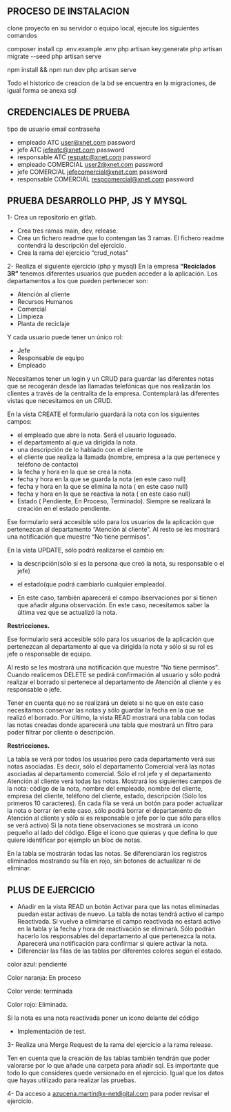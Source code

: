 ## PROCESO DE INSTALACION

clone proyecto en su servidor o equipo local, ejecute los siguientes comandos

composer install
cp .env.example .env
php artisan key:generate
php artisan migrate --seed
php artisan serve

npm install && npm run dev
php artisan serve

Todo el historico de creacion de la bd se encuentra en la migraciones, de igual forma se anexa sql

## CREDENCIALES DE PRUEBA

  tipo de usuario         email                       contraseña

- empleado ATC            user@xnet.com               password
- jefe ATC                jefeatc@xnet.com            password
- responsable ATC         respatc@xnet.com            password
- empleado COMERCIAL      user2@xnet.com              password
- jefe COMERCIAL          jefecomercial@xnet.com      password
- responsable COMERCIAL   respcomercial@xnet.com      password

## PRUEBA DESARROLLO PHP, JS Y MYSQL

1- Crea un repositorio en gitlab.

- Crea tres ramas main, dev, release.
- Crea un fichero readme que lo contengan las 3 ramas. El fichero readme contendrá la descripción del ejercicio.
- Crea la rama del ejercicio “crud_notas”  

2- Realiza el siguiente ejercicio (php y mysql)
En la empresa **“Reciclados 3R”** tenemos diferentes usuarios que pueden acceder a la aplicación. Los departamentos a los que pueden pertenecer son:

- Atención al cliente
- Recursos Humanos
- Comercial
- Limpieza
- Planta de reciclaje

Y cada usuario puede tener un único rol:

- Jefe
- Responsable de equipo
- Empleado

Necesitamos tener un login y un CRUD para guardar las diferentes notas que se recogerán desde las llamadas telefónicas que nos realizarán los clientes a través de la centralita de la empresa. Contemplará las diferentes vistas que necesitamos en un CRUD.

En la vista CREATE el formulario guardará la nota con los siguientes campos:

- el empleado que abre la nota. Será el usuario logueado.
- el departamento al que va dirigida la nota.
- una descripción de lo hablado con el cliente
- el cliente que realiza la llamada (nombre, empresa a la que pertenece y teléfono de contacto)
- la fecha y hora en la que se crea la nota.
- fecha y hora en la que se guarda la nota (en este caso null)
- fecha y hora en la que se elimina la nota ( en este caso null)
- fecha y hora en la que se reactiva la nota ( en este caso null)
- Estado ( Pendiente, En Proceso, Terminado). Siempre se realizará la creación en el estado pendiente.

Ese formulario será accesible sólo para los usuarios de la aplicación que pertenezcan al departamento “Atención al cliente”. Al resto se les mostrará una notificación que muestre “No tiene permisos”.

En la vista UPDATE, sólo podrá realizarse el cambio en:
- la descripción(sólo si es la persona que creó la nota, su responsable o el jefe)
- el estado(que podrá cambiarlo cualquier empleado).

- En este caso, también aparecerá el campo  ibservaciones por si tienen que añadir alguna observación. En este caso, necesitamos saber la última vez que se actualizó la nota.

**Restricciones.**

Ese formulario será accesible sólo para los usuarios de la aplicación que pertenezcan al departamento al que va dirigida la nota y sólo si su rol es jefe o responsable de equipo.

Al resto se les mostrará una notificación que muestre “No tiene permisos”. Cuando realicemos DELETE se pedirá confirmación al usuario y sólo podrá realizar el
borrado si pertenece al departamento de Atención al cliente y es responsable o jefe.

Tener en cuenta que no se realizará un delete si no que en este caso necesitamos conservar las notas y sólo guardar la fecha en la que se realizó el borrado.
Por último, la vista READ mostrará una tabla con todas las notas creadas donde aparecerá una tabla que mostrará un filtro para poder filtrar por cliente o descripción.

**Restricciones.**

La tabla se verá por todos los usuarios pero cada departamento verá sus notas asociadas. Es decir, sólo el departamento Comercial verá las notas asociadas al
departamento comercial. Sólo el rol jefe y el departamento Atención al cliente verá todas las notas.
Mostrará los siguientes campos de la nota: código de la nota, nombre del empleado, nombre del cliente, empresa del cliente, teléfono del cliente, estado, descripción (Sólo los primeros 10 caracteres). En cada fila se verá un botón para poder actualizar la nota
o borrar (en este caso, sólo podrá borrar el  departamento de Atención al cliente y sólo si es responsable o jefe por lo que sólo para ellos se verá activo) Si la nota tiene observaciones se mostrará un icono pequeño al lado del código. Elige el icono que quieras y que defina lo que quiere identificar por ejemplo un bloc de notas.

En la tabla se mostrarán todas las notas. Se  diferenciarán los registros eliminados mostrando su fila en rojo, sin botones de actualizar ni de eliminar.

## PLUS DE EJERCICIO
- Añadir en la vista READ un botón Activar para que las notas eliminadas puedan estar activas de nuevo. La tabla de notas tendrá activo el campo Reactivada. Si vuelve a eliminarse el campo reactivada no estará activo en la tabla y la fecha y hora de reactivación se eliminará. Sólo podrán hacerlo los responsables del departamento al que pertenezca la nota. Aparecerá una notificación para confirmar si quiere activar la
nota.
- Diferenciar las filas de las tablas por diferentes colores según el estado.

color azul: pendiente

Color naranja: En proceso

Color verde: terminada

Color rojo: Eliminada.

Si la nota es una nota reactivada poner un icono delante del código

- Implementación de test.

3- Realiza una Merge Request de la rama del ejercicio a la rama release.

Ten en cuenta que la creación de las tablas también tendrán que poder valorarse por lo que añade una carpeta para añadir sql. Es importante que todo lo que consideres quede versionado en el ejercicio. Igual que los datos que hayas utilizado para realizar
las pruebas.

4- Da acceso a azucena.martin@x-netdigital.com para poder revisar el ejercicio.
